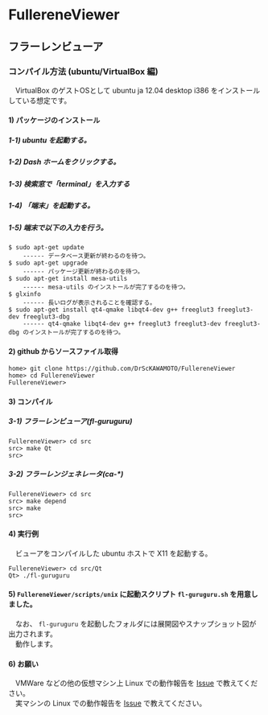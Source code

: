 # FullereneViewer
## フラーレンビューア
### コンパイル方法 (ubuntu/VirtualBox 編)
　VirtualBox のゲストOSとして ubuntu ja 12.04 desktop i386 をインストールしている想定です。

#### 1) パッケージのインストール
##### 1-1) ubuntu を起動する。
##### 1-2) Dash ホームをクリックする。
##### 1-3) 検索窓で「terminal」を入力する
##### 1-4) 「端末」を起動する。
##### 1-5) 端末で以下の入力を行う。
    $ sudo apt-get update
        ------ データベース更新が終わるのを待つ。
    $ sudo apt-get upgrade
        ------ パッケージ更新が終わるのを待つ。
    $ sudo apt-get install mesa-utils
        ------ mesa-utils のインストールが完了するのを待つ。
    $ glxinfo
        ------ 長いログが表示されることを確認する。
    $ sudo apt-get install qt4-qmake libqt4-dev g++ freeglut3 freeglut3-dev freeglut3-dbg
        ------ qt4-qmake libqt4-dev g++ freeglut3 freeglut3-dev freeglut3-dbg のインストールが完了するのを待つ。

#### 2) github からソースファイル取得
    home> git clone https://github.com/DrScKAWAMOTO/FullereneViewer
    home> cd FullereneViewer
    FullereneViewer> 

#### 3) コンパイル
##### 3-1) フラーレンビューア(fl-guruguru)
    FullereneViewer> cd src
    src> make Qt
    src> 

##### 3-2) フラーレンジェネレータ(ca-*)
    FullereneViewer> cd src
    src> make depend
    src> make
    src> 

#### 4) 実行例
　ビューアをコンパイルした ubuntu ホストで X11 を起動する。

    FullereneViewer> cd src/Qt
    Qt> ./fl-guruguru

#### 5) `FullereneViewer/scripts/unix` に起動スクリプト `fl-guruguru.sh` を用意しました。
　なお、 `fl-guruguru` を起動したフォルダには展開図やスナップショット図が出力されます。  
　動作します。

#### 6) お願い
　VMWare などの他の仮想マシン上 Linux での動作報告を [Issue](https://github.com/DrScKAWAMOTO/FullereneViewer/issues) で教えてください。  
　実マシンの Linux での動作報告を [Issue](https://github.com/DrScKAWAMOTO/FullereneViewer/issues) で教えてください。
